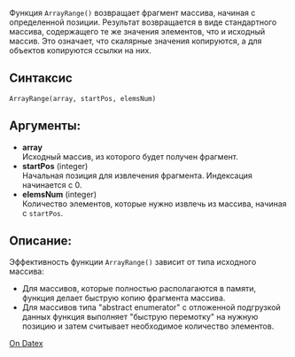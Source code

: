 Функция `ArrayRange()` возвращает фрагмент массива, начиная с определенной позиции. Результат возвращается в виде стандартного массива, содержащего те же значения элементов, что и исходный массив. Это означает, что скалярные значения копируются, а для объектов копируются ссылки на них.

## Синтаксис
`ArrayRange(array, startPos, elemsNum)` 

## Аргументы:
- **array**  
    Исходный массив, из которого будет получен фрагмент.
- **startPos** (integer)  
    Начальная позиция для извлечения фрагмента. Индексация начинается с 0.
- **elemsNum** (integer)  
    Количество элементов, которые нужно извлечь из массива, начиная с `startPos`.

## Описание:
Эффективность функции `ArrayRange()` зависит от типа исходного массива:
- Для массивов, которые полностью располагаются в памяти, функция делает быструю копию фрагмента массива.
- Для массивов типа "abstract enumerator" с отложенной подгрузкой данных функция выполняет "быструю перемотку" на нужную позицию и затем считывает необходимое количество элементов.

[On Datex](http://docs.datex.ru/article.htm?id=5620250451197911704)